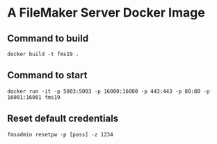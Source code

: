 # A FileMaker Server Docker Image

## Command to build

```
docker build -t fms19 .
```

## Command to start

```
docker run -it -p 5003:5003 -p 16000:16000 -p 443:443 -p 80:80 -p 16001:16001 fms19
```

## Reset default credentials

```
fmsadmin resetpw -p [pass] -z 1234
```
